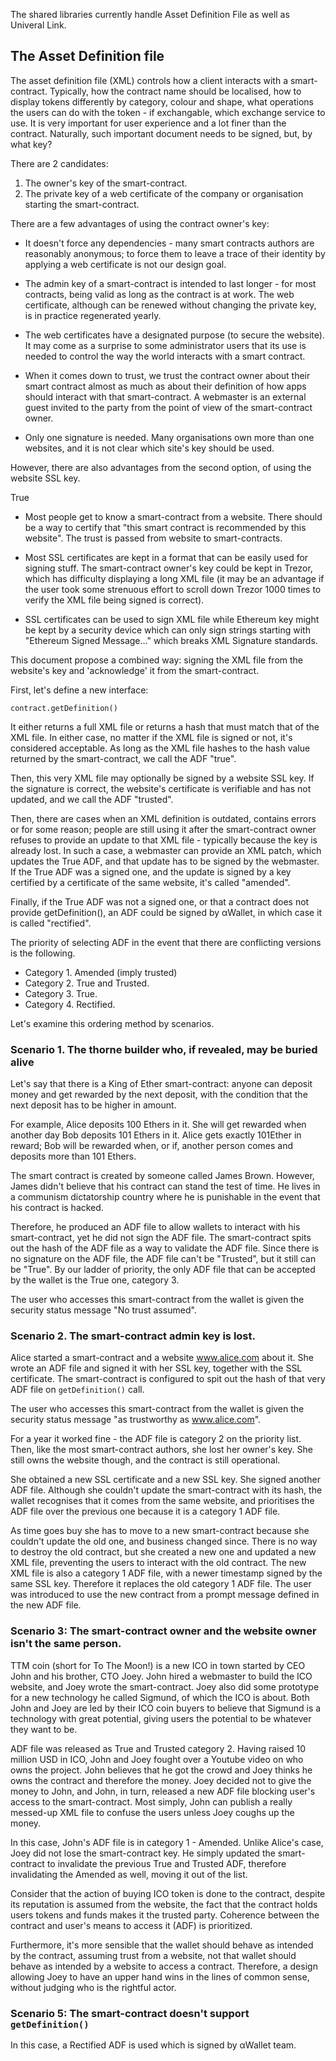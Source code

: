 The shared libraries currently handle Asset Definition File as well as Univeral Link.

## The Asset Definition file ##

The asset definition file (XML) controls how a client interacts with a
smart-contract. Typically, how the contract name should be localised,
how to display tokens differently by category, colour and shape, what
operations the users can do with the token - if exchangable, which
exchange service to use. It is very important for user experience and
a lot finer than the contract. Naturally, such important document
needs to be signed, but, by what key?

There are 2 candidates:

1. The owner's key of the smart-contract.
2. The private key of a web certificate of the company or organisation starting the smart-contract.

There are a few advantages of using the contract owner's key:

- It doesn't force any dependencies - many smart contracts authors are reasonably anonymous; to force them to leave a trace of their identity by applying a web certificate is not our design goal.

- The admin key of a smart-contract is intended to last longer - for most contracts, being valid as long as the contract is at work. The web certificate, although can be renewed without changing the private key, is in practice regenerated yearly.

- The web certificates have a designated purpose (to secure the website). It may come as a surprise to some administrator users that its use is needed to control the way the world interacts with a smart contract.

- When it comes down to trust, we trust the contract owner about their smart contract almost as much as about their definition of how apps should interact with that smart-contract. A webmaster is an external guest invited to the party from the point of view of the smart-contract owner.

- Only one signature is needed. Many organisations own more than one websites, and it is not clear which site's key should be used.

However, there are also advantages from the second option, of using the website SSL key.

True
- Most people get to know a smart-contract from a website. There should be a way to certify that "this smart contract is recommended by this website". The trust is passed from website to smart-contracts.

- Most SSL certificates are kept in a format that can be easily used for signing stuff. The smart-contract owner's key could be kept in Trezor, which has difficulty displaying a long XML file (it may be an advantage if the user took some strenuous effort to scroll down Trezor 1000 times to verify the XML file being signed is correct).

- SSL certificates can be used to sign XML file while Ethereum key might be kept by a security device which can only sign strings starting with "Ethereum Signed Message..." which breaks XML Signature standards.

This document propose a combined way: signing the XML file from the website's key and 'acknowledge' it from the smart-contract.

First, let's define a new interface:

`contract.getDefinition()`

It either returns a full XML file or returns a hash that must match that of the XML file. In either case, no matter if the XML file is signed or not, it's considered acceptable. As long as the XML file hashes to the hash value returned by the smart-contract, we call the ADF "true".

Then, this very XML file may optionally be signed by a website SSL key. If the signature is correct, the website's certificate is verifiable and has not updated, and we call the ADF "trusted".

Then, there are cases when an XML definition is outdated, contains errors or for some reason; people are still using it after the smart-contract owner refuses to provide an update to that XML file - typically because the key is already lost. In such a case, a webmaster can provide an XML patch, which updates the True ADF, and that update has to be signed by the webmaster. If the True ADF was a signed one, and the update is signed by a key certified by a certificate of the same website, it's called "amended".

Finally, if the True ADF was not a signed one, or that a contract does not provide getDefinition(), an ADF could be signed by αWallet, in which case it is called "rectified".

The priority of selecting ADF in the event that there are conflicting versions is the following.

- Category 1. Amended (imply trusted)
- Category 2. True and Trusted.
- Category 3. True.
- Category 4. Rectified.

Let's examine this ordering method by scenarios.

### Scenario 1. The thorne builder who, if revealed, may be buried alive ###

Let's say that there is a King of Ether smart-contract: anyone can deposit money and get rewarded by the next deposit, with the condition that the next deposit has to be higher in amount.

For example, Alice deposits 100 Ethers in it. She will get rewarded when another day Bob deposits 101 Ethers in it. Alice gets exactly 101Ether in reward; Bob will be rewarded when, or if, another person comes and deposits more than 101 Ethers.

The smart contract is created by someone called James Brown. However, James didn't believe that his contract can stand the test of time. He lives in a communism dictatorship country where he is punishable in the event that his contract is hacked.

Therefore, he produced an ADF file to allow wallets to interact with his smart-contract, yet he did not sign the ADF file. The smart-contract spits out the hash of the ADF file as a way to validate the ADF file. Since there is no signature on the ADF file, the ADF file can't be "Trusted", but it still can be "True". By our ladder of priority, the only ADF file that can be accepted by the wallet is the True one, category 3.

The user who accesses this smart-contract from the wallet is given the security status message "No trust assumed".

### Scenario 2. The smart-contract admin key is lost. ###

Alice started a smart-contract and a website www.alice.com about it. She wrote an ADF file and signed it with her SSL key, together with the SSL certificate. The smart-contract is configured to spit out the hash of that very ADF file on `getDefinition()` call.

The user who accesses this smart-contract from the wallet is given the security status message "as trustworthy as www.alice.com".

For a year it worked fine - the ADF file is category 2 on the priority list. Then, like the most smart-contract authors, she lost her owner's key. She still owns the website though, and the contract is still operational.

She obtained a new SSL certificate and a new SSL key. She signed another ADF file. Although she couldn't update the smart-contract with its hash, the wallet recognises that it comes from the same website, and prioritises the ADF file over the previous one because it is a category 1 ADF file.

As time goes buy she has to move to a new smart-contract because she couldn't update the old one, and business changed since. There is no way to destroy the old contract, but she created a new one and updated a new XML file, preventing the users to interact with the old contract. The new XML file is also a category 1 ADF file, with a newer timestamp signed by the same SSL key. Therefore it replaces the old category 1 ADF file. The user was introduced to use the new contract from a prompt message defined in the new ADF file.

### Scenario 3: The smart-contract owner and the website owner isn't the same person. ###

TTM coin (short for To The Moon!) is a new ICO in town started by CEO John and his brother, CTO Joey. John hired a webmaster to build the ICO website, and Joey wrote the smart-contract. Joey also did some prototype for a new technology he called Sigmund, of which the ICO is about. Both John and Joey are led by their ICO coin buyers to believe that Sigmund is a technology with great potential, giving users the potential to be whatever they want to be.

ADF file was released as True and Trusted category 2. Having raised 10 million USD in ICO, John and Joey fought over a Youtube video on who owns the project. John believes that he got the crowd and Joey thinks he owns the contract and therefore the money. Joey decided not to give the money to John, and John, in turn, released a new ADF file blocking user's access to the smart-contract. Most simply, John can publish a really messed-up XML file to confuse the users unless Joey coughs up the money.

In this case, John's ADF file is in category 1 - Amended. Unlike Alice's case, Joey did not lose the smart-contract key. He simply updated the smart-contract to invalidate the previous True and Trusted ADF, therefore invalidating the Amended as well, moving it out of the list.

Consider that the action of buying ICO token is done to the contract, despite its reputation is assumed from the website, the fact that the contract holds users tokens and funds makes it the trusted party. Coherence between the contract and user's means to access it (ADF) is prioritized.

Furthermore, it's more sensible that the wallet should behave as intended by the contract, assuming trust from a website, not that wallet should behave as intended by a website to access a contract. Therefore, a design allowing Joey to have an upper hand wins in the lines of common sense, without judging who is the rightful actor.

### Scenario 5: The smart-contract doesn't support `getDefinition()` ###

In this case, a Rectified ADF is used which is signed by αWallet team.
